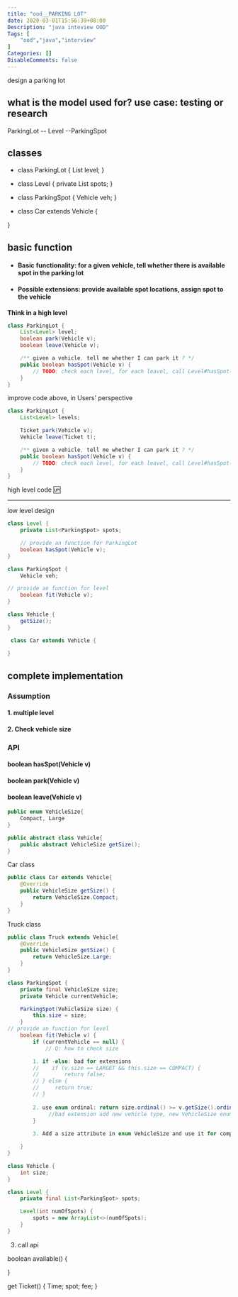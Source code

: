 ```yaml
---
title: "ood__PARKING LOT"
date: 2020-03-01T15:56:39+08:00
Description: "java inteview OOD"
Tags: [
    "ood","java","interview"
]
Categories: []
DisableComments: false
---
```

design a parking lot
<!-- more -->


## what is the model used for? use case: testing or research 

ParkingLot -- Level --ParkingSpot




## classes

+ class ParkingLot {
    List<Level> level;
}

+ class Level {
    private List<ParkingSpot> spots;
}

+ class ParkingSpot {
    Vehicle veh;
}

+ class Car extends Vehicle {
    
}

## basic function

+ #### Basic functionality: for a given vehicle, tell whether there is available spot in the parking lot

+ #### Possible extensions: provide available spot locations, assign spot to the vehicle

**Think in a high level**


```java
class ParkingLot {
    List<Level> level;
    boolean park(Vehicle v);
    boolean leave(Vehicle v);

    /** given a vehicle, tell me whether I can park it ? */
    public boolean hasSpot(Vehicle v) {
        // TODO: check each level, for each leavel, call Level#hasSpot(Vehicle v)
    }
}
```
improve code above, in Users' perspective

```java
class ParkingLot {
    List<Level> levels;

    Ticket park(Vehicle v);
    Vehicle leave(Ticket t);

    /** given a vehicle, tell me whether I can park it ? */
    public boolean hasSpot(Vehicle v) {
        // TODO: check each level, for each leavel, call Level#hasSpot(Vehicle v)
    }
}
```

high level code :up:

---

low level design 


```java
class Level {
    private List<ParkingSpot> spots;

    // provide an function for ParkingLot
    boolean hasSpot(Vehicle v);
}

```

```java
class ParkingSpot {
    Vehicle veh;

// provide an function for level
    boolean fit(Vehicle v);
}
```

```java
class Vehicle {
    getSize();
}
```

```java
 class Car extends Vehicle {
    
}
```

## complete implementation

### Assumption
#### 1. multiple level
#### 2. Check vehicle size

### API
#### boolean hasSpot(Vehicle v)
#### boolean park(Vehicle v)
#### boolean leave(Vehicle v)

```java
public enum VehicleSize{
    Compact, Large
}
```

```java
public abstract class Vehicle{
    public abstract VehicleSize getSize();
}
```

Car class

```java
public class Car extends Vehicle{
    @Override
    public VehicleSize getSize() {
        return VehicleSize.Compact;
    }
}
```
Truck class

```java
public class Truck extends Vehicle{
    @Override
    public VehicleSize getSize() {
        return VehicleSize.Large;
    }
}
```


```java
class ParkingSpot {
    private final VehicleSize size;
    private Vehicle currentVehicle;

    ParkingSpot(VehicleSize size) {
        this.size = size;
    }
// provide an function for level
    boolean fit(Vehicle v) {
        if (currentVehicle == null) {
            // Q: how to check size

        1. if -else: bad for extensions
        //    if (v.size == LARGET && this.size == COMPACT) {
        //        return false;
        // } else {
        //     return true;
        // }
        
        2. use enum ordinal: return size.ordinal() >= v.getSize().ordinal()
             //bad extension add new vehicle type, new VehicleSize enum type
        }
        
        3. Add a size attribute in enum VehicleSize and use it for comparison

    }
}
```
```java
class Vehicle {
    int size;
}
```

```java
class Level {
    private final List<ParkingSpot> spots;

    Level(int numOfSpots) {
        spots = new ArrayList<>(numOfSpots);
    }
}
```




3. call api

boolean available() {

}

get Ticket() {
    Time;
    spot;
    fee;
}

